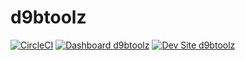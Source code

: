 # d9btoolz

[![CircleCI](https://circleci.com/gh/albertcausing/d9btoolz.svg?style=shield)](https://circleci.com/gh/albertcausing/d9btoolz)
[![Dashboard d9btoolz](https://img.shields.io/badge/dashboard-d9btoolz-yellow.svg)](https://dashboard.pantheon.io/sites/691d5e85-f147-4de0-827e-7f20ae6f176d#dev/code)
[![Dev Site d9btoolz](https://img.shields.io/badge/site-d9btoolz-blue.svg)](http://dev-d9btoolz.pantheonsite.io/)